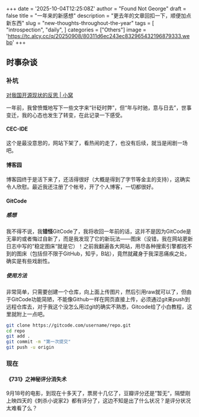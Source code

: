 +++
date = '2025-10-04T12:25:08Z'
author = "Found Not George"
draft = false
title = "一年来的新感想"
description = "更去年的文章回扣一下，顺便加点新东西"
slug = "new-thoughts-throughout-the-year"
tags = [
    "introspection",
    "daily",
]
categories = ["Others"]
image = 'https://tc.alcy.cc/q/20250908/80311d6ec243ec832965432196879333.webp'
+++

## 时事杂谈

### 补坑

[对我国开源现状的反思 | 小窝](https://areacloser.github.io/posts/thoughts-about-open-source/)

一年前，我曾愤慨地写下一些文字来“针砭时弊”，但“年与时驰，意与日去”，世事变迁，我的心态也发生了转变，在此记录一下感受。

#### CEC-IDE

这个是最没意思的，网站下架了，看热闹的走了，也没有后续，就当是闹剧一场吧。

#### 博客园

博客园终于是活下来了，还活得很好（大概是得到了字节等金主的支持），这确实令人欣慰。最近我还注册了个帐号，开了个人博客，一切都很好。

#### GitCode

##### 感想

我不得不说，我**错怪**GitCode了，我将收回一年前的话，这并不是因为GitCode是无辜的或者悔过自新了，而是我发现了它的新玩法——图床（没错，我在网站更新日志中写的”稳定图床“就是它）！之前我翻遍各大网站，用尽各种搜索引擎都找不到的图床（包括但不限于GitHub，知乎，B站），竟然就藏身于我深恶痛疾之处，确实是有些戏剧性。

##### 使用方法

非常简单，只需要创建一个仓库，向上面上传图片，然后引用raw就可以了，但由于GitCode功能简陋，不能像Github一样在网页直接上传，必须通过git来push到远程仓库去，对于我这个没怎么用过git的确实不熟悉，Gitcode给了小白教程，这里就附上一点吧。

```bash
git clone https://gitcode.com/username/repo.git
cd repo
git add .
git commit -m "第一次提交"
git push -u origin
```

### 现在

#### 《731》之神秘评分消失术

9月18号的电影，到现在十多天了，票房十几亿了，豆瓣评分还是”暂无“，隔壁刚上映四天的《刺杀小说家2》都有评分了，这边不知是出了什么状况？是评分状况太难看了么？

